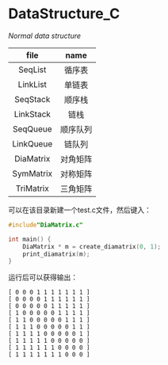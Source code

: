 # DataStructure_C
*Normal data structure*

|file|name
|:-:|:-:
|SeqList |循序表
|LinkList |单链表
|SeqStack |顺序栈
|LinkStack |链栈
|SeqQueue |顺序队列
|LinkQueue |链队列
|DiaMatrix |对角矩阵
|SymMatrix |对称矩阵
|TriMatrix |三角矩阵

可以在该目录新建一个test.c文件，然后键入：
```c
#include"DiaMatrix.c"

int main() {
    DiaMatrix * m = create_diamatrix(0, 1);
    print_diamatrix(m);
}
```
运行后可以获得输出：
```
[ 0 0 0 1 1 1 1 1 1 1 ]
[ 0 0 0 0 1 1 1 1 1 1 ]
[ 0 0 0 0 0 1 1 1 1 1 ]
[ 1 0 0 0 0 0 1 1 1 1 ]
[ 1 1 0 0 0 0 0 1 1 1 ]
[ 1 1 1 0 0 0 0 0 1 1 ]
[ 1 1 1 1 0 0 0 0 0 1 ]
[ 1 1 1 1 1 0 0 0 0 0 ]
[ 1 1 1 1 1 1 0 0 0 0 ]
[ 1 1 1 1 1 1 1 0 0 0 ]
```
